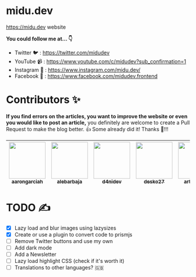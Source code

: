 # midu.dev
https://midu.dev website

**You could follow me at... 👇**

* Twitter 🐦 : https://twitter.com/midudev
* YouTube 📹 : https://www.youtube.com/c/midudev?sub_confirmation=1
* Instagram 📸 : https://www.instagram.com/midu.dev/
* Facebook 💬 : https://www.facebook.com/midudev.frontend


# Contributors ✨

**If you find errors on the articles, you want to improve the website or even you would like to post an article,** you definitely are welcome to create a Pull Request to make the blog better. 👍 Some already did it! Thanks 🙇‍!!!

[//]: contributors

| [<img src="https://avatars0.githubusercontent.com/u/7225802?v=4" width="100px;"/><br /><sub><b>aarongarciah</b></sub>](https://github.com/aarongarciah)<br />| [<img src="https://avatars1.githubusercontent.com/u/28918805?v=4" width="100px;"/><br /><sub><b>alebarbaja</b></sub>](https://github.com/alebarbaja)<br />| [<img src="https://avatars2.githubusercontent.com/u/5173869?v=4" width="100px;"/><br /><sub><b>d4nidev</b></sub>](https://github.com/d4nidev)<br />| [<img src="https://avatars1.githubusercontent.com/u/4168389?v=4" width="100px;"/><br /><sub><b>desko27</b></sub>](https://github.com/desko27)<br />| [<img src="https://avatars3.githubusercontent.com/u/10976645?v=4" width="100px;"/><br /><sub><b>arturovm2</b></sub>](https://github.com/arturovm2)<br /> |
| :-: | :-: | :-: | :-: | :-: |

[//]: contributors

# TODO ✍️
- [x] Lazy load and blur images using lazysizes
- [x] Create or use a plugin to convert code to prismjs
- [ ] Remove Twitter buttons and use my own
- [ ] Add dark mode
- [ ] Add a Newsletter
- [ ] Lazy load highlight CSS (check if it's worth it)
- [ ] Translations to other languages? 🇬🇧
